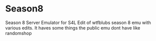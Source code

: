 # Season8
 Season 8 Server Emulator for S4L
 Edit of wtfblubs season 8 emu with various edits.
 It haves some things the public emu dont have like randomshop
